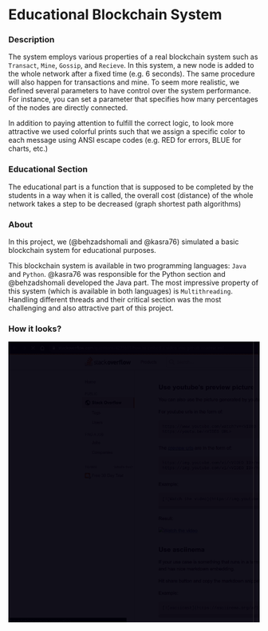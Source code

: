# Educational Blockchain System

### Description
The system employs various properties of a real blockchain system such as `Transact`, `Mine`, `Gossip`, and `Recieve`. In this system, a new node is added to the whole network after a fixed time (e.g. 6 seconds). The same procedure will also happen for transactions and mine.
To seem more realistic, we defined several parameters to have control over the system performance. For instance, you can set a parameter that specifies how many percentages of the nodes are directly connected.

In addition to paying attention to fulfill the correct logic, to look more attractive we used colorful prints such that we assign a specific color to each message using ANSI escape codes (e.g. RED for errors, BLUE for charts, etc.)

### Educational Section
The educational part is a function that is supposed to be completed by the students in a way when it is called, the overall cost (distance) of the whole network takes a step to be decreased (graph shortest path algorithms)

### About
In this project, we (@behzadshomali and @kasra76) simulated a basic blockchain system for educational purposes.

This blockchain system is available in two programming languages: `Java` and `Python`.
@kasra76 was responsible for the Python section and @behzadshomali developed the Java part.
The most impressive property of this system (which is available in both languages) is `Multithreading`. Handling different threads and their critical section was the most challenging and also attractive part of this project.

### How it looks?
![Demo](Demo.gif)
